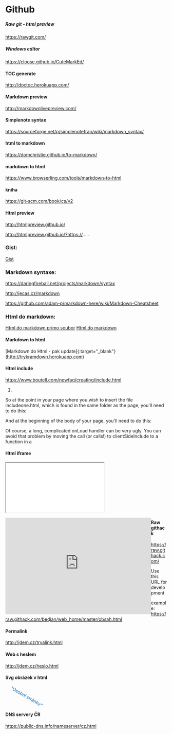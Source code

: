# Github


##### Raw git - html preview

https://rawgit.com/

##### Windows editor

https://cloose.github.io/CuteMarkEd/

#### TOC generate
http://doctoc.herokuapp.com/

#### Markdown preview

http://markdownlivepreview.com/

#### Simplenote syntax

https://sourceforge.net/p/simplenotefran/wiki/markdown_syntax/

#### html to markdown

https://domchristie.github.io/to-markdown/

#### markdown to html

https://www.browserling.com/tools/markdown-to-html

#### kniha

https://git-scm.com/book/cs/v2

#### Html preview

http://htmlpreview.github.io/

http://htmlpreview.github.io/?https://.....

### Gist:

[Gist](https://gist.github.com/bedjan)

### Markdown syntaxe:

https://daringfireball.net/projects/markdown/syntax

http://jecas.cz/markdown

https://github.com/adam-p/markdown-here/wiki/Markdown-Cheatsheet

### Html do markdown:

[Html do markdown primo soubor](https://cloudconvert.com/html-to-md)
[Html do markdown](https://domchristie.github.io/to-markdown/)


#### Markdown to html

[Markdown do Html - pak update]{:target="_blank"}(http://trykramdown.herokuapp.com)

#### Html include

https://www.boutell.com/newfaq/creating/include.html

1) 
 So at the point in your page where you wish to insert the file includeone.html, which is found in the same folder as the page, you'll need to do this:

<span id="includeone">
</span>

And at the beginning of the body of your page, you'll need to do this:

<body onLoad="clientSideInclude('includeone', 'includeone.html');">

Of course, a long, complicated onLoad handler can be very ugly. You can avoid that problem by moving the call (or calls!) to clientSideInclude to a function in a <script> element somewhere in the <head> element of the page. Then just call your function from onLoad. 

2) 

<script>
function clientSideInclude(id, url) {
  var req = false;
  // For Safari, Firefox, and other non-MS browsers
  if (window.XMLHttpRequest) {
    try {
      req = new XMLHttpRequest();
    } catch (e) {
      req = false;
    }
  } else if (window.ActiveXObject) {
    // For Internet Explorer on Windows
    try {
      req = new ActiveXObject("Msxml2.XMLHTTP");
    } catch (e) {
      try {
        req = new ActiveXObject("Microsoft.XMLHTTP");
      } catch (e) {
        req = false;
      }
    }
  }
 var element = document.getElementById(id);
 if (!element) {
  alert("Bad id " + id +
   "passed to clientSideInclude." +
   "You need a div or span element " +
   "with this id in your page.");
  return;
 }
  if (req) {
    // Synchronous request, wait till we have it all
    req.open('GET', url, false);
    req.send(null);
    element.innerHTML = req.responseText;
  } else {
    element.innerHTML =
   "Sorry, your browser does not support " +
      "XMLHTTPRequest objects. This page requires " +
      "Internet Explorer 5 or better for Windows, " +
      "or Firefox for any system, or Safari. Other " +
      "compatible browsers may also exist.";
  }
}
</script>  

#### Html iframe 


<iframe style="box-sizing: border-box;-moz-box-sizing: border-box;-webkit-box-sizing: border-box;margin: 0.5% 0.5% 0.5% 

0.5%;padding: 0.5%;" src="https://rawcdn.githack.com/bedjan/web_home/master/foot.html" align="left" frameborder="0" 

width="100%" height="auto" scrolling="no" target="_parent">https://github.com/bedjan/web_home/raw/master/....html</iframe>


<iframe src="http://htmlpreview.github.io/?https://...." align="left"
frameborder="0" width="90%" height="300" scrolling="yes" target="_parent"></iframe>

####  Raw githack

https://raw.githack.com/

Use this URL for development

example: https://raw.githack.com/bedjan/web_home/master/obsah.html

#### Permalink

http://jdem.cz/trvalink.html

#### Web s heslem

http://jdem.cz/heslo.html

#### Svg obrázek v html
<html>
<svg height="60" width="200">
 <text x="0" y="15" fill="#0D6AB7" transform="rotate(30 20,40)">"Osobní stránky"</text>
 váš web prohlížeč obrázek neumí přečíst
</svg>

</html>


#### DNS servery ČR

https://public-dns.info/nameserver/cz.html
